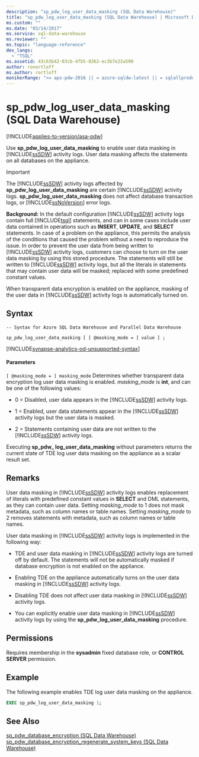 ```yaml
---
description: "sp_pdw_log_user_data_masking (SQL Data Warehouse)"
title: "sp_pdw_log_user_data_masking (SQL Data Warehouse) | Microsoft Docs"
ms.custom: ""
ms.date: "03/14/2017"
ms.service: sql-data-warehouse
ms.reviewer: ""
ms.topic: "language-reference"
dev_langs: 
  - "TSQL"
ms.assetid: 43c63b42-03cb-4fb5-8362-ec3b7e22a590
author: ronortloff
ms.author: rortloff
monikerRange: ">= aps-pdw-2016 || = azure-sqldw-latest || = sqlallproducts-allversions"
---
```

# sp_pdw_log_user_data_masking (SQL Data Warehouse)
[!INCLUDE[applies-to-version/asa-pdw](../../includes/applies-to-version/asa-pdw.md)]

  Use **sp_pdw_log_user_data_masking** to enable user data masking in [!INCLUDE[ssSDW](../../includes/sssdw-md.md)] activity logs. User data masking affects the statements on all databases on the appliance.  
  
> [!IMPORTANT]  
>  The [!INCLUDE[ssSDW](../../includes/sssdw-md.md)] activity logs affected by **sp_pdw_log_user_data_masking** are certain [!INCLUDE[ssSDW](../../includes/sssdw-md.md)] activity logs. **sp_pdw_log_user_data_masking** does not affect database transaction logs, or [!INCLUDE[ssNoVersion](../../includes/ssnoversion-md.md)] error logs.  
  
 **Background:** In the default configuration [!INCLUDE[ssSDW](../../includes/sssdw-md.md)] activity logs contain full [!INCLUDE[tsql](../../includes/tsql-md.md)] statements, and can in some cases include user data contained in operations such as **INSERT**, **UPDATE**, and **SELECT** statements. In case of a problem on the appliance, this permits the analysis of the conditions that caused the problem without a need to reproduce the issue. In order to prevent the user data from being written to [!INCLUDE[ssSDW](../../includes/sssdw-md.md)] activity logs, customers can choose to turn on the user data masking by using this stored procedure. The statements will still be written to [!INCLUDE[ssSDW](../../includes/sssdw-md.md)] activity logs, but all the literals in statements that may contain user data will be masked; replaced with some predefined constant values.  
  
 When transparent data encryption is enabled on the appliance, masking of the user data in [!INCLUDE[ssSDW](../../includes/sssdw-md.md)] activity logs is automatically turned on.  
  
## Syntax  
  
```syntaxsql  
-- Syntax for Azure SQL Data Warehouse and Parallel Data Warehouse  
  
sp_pdw_log_user_data_masking [ [ @masking_mode = ] value ] ;  
```  
  
[!INCLUDE[synapse-analytics-od-unsupported-syntax](../../includes/synapse-analytics-od-unsupported-syntax.md)]

#### Parameters  
`[ @masking_mode = ] masking_mode`
 Determines whether transparent data encryption log user data masking is enabled. *masking_mode* is **int**, and can be one of the following values:  
  
-   0 = Disabled, user data appears in the [!INCLUDE[ssSDW](../../includes/sssdw-md.md)] activity logs.  
  
-   1 = Enabled, user data statements appear in the [!INCLUDE[ssSDW](../../includes/sssdw-md.md)] activity logs but the user data is masked.  
  
-   2 = Statements containing user data are not written to the [!INCLUDE[ssSDW](../../includes/sssdw-md.md)] activity logs.  
  
 Executing **sp_pdw_ log_user_data_masking** without parameters returns the current state of TDE log user data masking on the appliance as a scalar result set.  
  
## Remarks  
 User data masking in [!INCLUDE[ssSDW](../../includes/sssdw-md.md)] activity logs enables replacement of literals with predefined constant values in **SELECT** and DML statements, as they can contain user data. Setting *masking_mode* to 1 does not mask metadata, such as column names or table names. Setting *masking_mode* to 2 removes statements with metadata, such as column names or table names.  
  
 User data masking in [!INCLUDE[ssSDW](../../includes/sssdw-md.md)] activity logs is implemented in the following way:  
  
-   TDE and user data masking in [!INCLUDE[ssSDW](../../includes/sssdw-md.md)] activity logs are turned off by default. The statements will not be automatically masked if database encryption is not enabled on the appliance.  
  
-   Enabling TDE on the appliance automatically turns on the user data masking in [!INCLUDE[ssSDW](../../includes/sssdw-md.md)] activity logs.  
  
-   Disabling TDE does not affect user data masking in [!INCLUDE[ssSDW](../../includes/sssdw-md.md)] activity logs.  
  
-   You can explicitly enable user data masking in [!INCLUDE[ssSDW](../../includes/sssdw-md.md)] activity logs by using the **sp_pdw_log_user_data_masking** procedure.  
  
## Permissions  
 Requires membership in the **sysadmin** fixed database role, or **CONTROL SERVER** permission.  
  
## Example  
 The following example enables TDE log user data masking on the appliance.  
  
```sql  
EXEC sp_pdw_log_user_data_masking 1;  
```  
  
## See Also  
 [sp_pdw_database_encryption &#40;SQL Data Warehouse&#41;](../../relational-databases/system-stored-procedures/sp-pdw-database-encryption-sql-data-warehouse.md)   
 [sp_pdw_database_encryption_regenerate_system_keys &#40;SQL Data Warehouse&#41;](../../relational-databases/system-stored-procedures/sp-pdw-database-encryption-regenerate-system-keys-sql-data-warehouse.md)  
  
  
